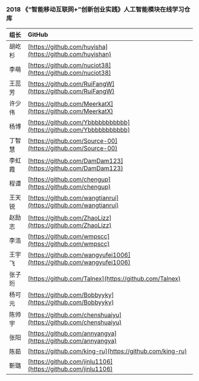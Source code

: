 ### 2018 《“智能移动互联网+”创新创业实践》人工智能模块在线学习仓库

| 组长   | GitHub                                                       |
| :----- | :----------------------------------------------------------- |
| 胡屹杉 | [https://github.com/huyisha](https://github.com/huyishan)    |
| 李萌   | [https://github.com/nuciot38](https://github.com/nuciot38)   |
| 王蕊芳 | [https://github.com/RuiFangW](https://github.com/RuiFangW)   |
| 许少伟 | [https://github.com/MeerkatX](https://github.com/MeerkatX)   |
| 杨博   | [https://github.com/Ybbbbbbbbbbb](https://github.com/Ybbbbbbbbbbb) |
| 丁智慧 | [https://github.com/Source-00](https://github.com/Source-00) |
| 李虹霞 | [https://github.com/DamDam123](https://github.com/DamDam123) |
| 程谭   | [https://github.com/chengup](https://github.com/chengup)     |
| 王天锐 | [https://github.com/wangtianrui](https://github.com/wangtianrui) |
| 赵励志 | [https://github.com/ZhaoLizz](https://github.com/ZhaoLizz)   |
| 李浩   | [https://github.com/wmpscc](https://github.com/wmpscc)       |
| 王宇飞 | [https://github.com/wangyufei1006](https://github.com/wangyufei1006) |
| 张子珩 | [https://github.com/Talnex](https://github.com/Talnex)       |
| 杨可元 | [https://github.com/Bobbyyky](https://github.com/Bobbyyky)   |
| 陈帅宇 | [https://github.com/chenshuaiyu](https://github.com/chenshuaiyu) |
| 张阳   | [https://github.com/annyangya](https://github.com/annyangya) |
| 陈茹   | [https://github.com/king-ru](https://github.com/king-ru)     |
| 靳璐   | [https://github.com/jinlu1106](https://github.com/jinlu1106) |

